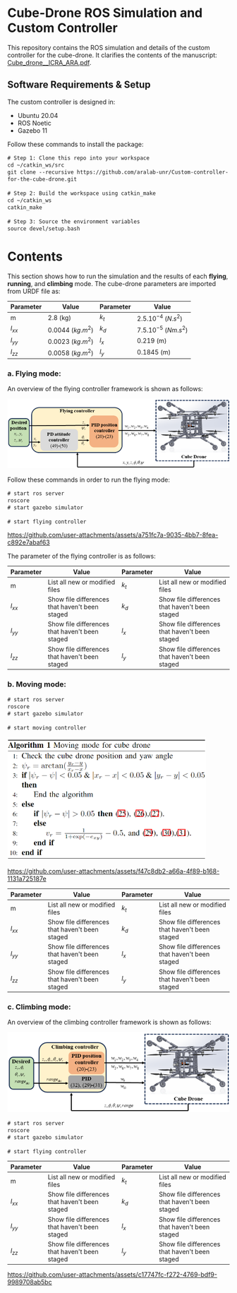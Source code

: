 # Cube-Drone ROS Simulation and Custom Controller

This repository contains the ROS simulation and details of the custom controller for the cube-drone. It clarifies the contents of the manuscript: [Cube_drone__ICRA_ARA.pdf](https://github.com/user-attachments/files/16533043/Cube_drone__ICRA_ARA.pdf).

## Software Requirements & Setup

The custom controller is designed in:

- Ubuntu 20.04
- ROS Noetic
- Gazebo 11

Follow these commands to install the package:

```shell
# Step 1: Clone this repo into your workspace
cd ~/catkin_ws/src
git clone --recursive https://github.com/aralab-unr/Custom-controller-for-the-cube-drone.git

# Step 2: Build the workspace using catkin_make
cd ~/catkin_ws
catkin_make

# Step 3: Source the environment variables
source devel/setup.bash
```
# Contents
This section shows how to run the simulation and the results of each **flying**, **running**, and **climbing** mode. The cube-drone parameters are imported from URDF file as:

| Parameter | Value | Parameter | Value |
| --- | --- | --- | --- 
| m | 2.8 (kg) | $k_t$ | $2.5.10^{-4}$ $(N.s^2)$ |
| $I_{xx}$ | 0.0044 $(kg.m^2)$ | $k_d$ | $7.5.10^{-5}$ $(Nm.s^2)$ |
| $I_{yy}$ | 0.0023 $(kg.m^2)$ | $l_x$ | 0.219 (m) |
| $I_{zz}$ | 0.0058 $(kg.m^2)$ | $l_y$ | 0.1845 (m) |

### a. **Flying mode:**   
An overview of the flying controller framework is shown as follows:
<p align='center'>
    <img src="cubedrone/images/schemecubeflying.png" />
</p>
Follow these commands in order to run the flying mode:

```
# start ros server
roscore
# start gazebo simulator

# start flying controller

```

https://github.com/user-attachments/assets/a751fc7a-9035-4bb7-8fea-c892e7abaf63

The parameter of the flying controller is as follows:

| Parameter | Value | Parameter | Value |
| --- | --- | --- | --- 
| m | List all new or modified files | $k_t$ | List all new or modified files |
| $I_{xx}$ | Show file differences that haven't been staged | $k_d$ | Show file differences that haven't been staged |
| $I_{yy}$ | Show file differences that haven't been staged | $l_x$ | Show file differences that haven't been staged |
| $I_{zz}$ | Show file differences that haven't been staged | $l_y$ | Show file differences that haven't been staged |

### b. **Moving mode:**   

```
# start ros server
roscore
# start gazebo simulator

# start moving controller

```
<p align='left'>
    <img src="cubedrone/images/algorithmcube.png" width="450" />
</p>

https://github.com/user-attachments/assets/f47c8db2-a66a-4f89-b168-1131a725187e

| Parameter | Value | Parameter | Value |
| --- | --- | --- | --- 
| m | List all new or modified files | $k_t$ | List all new or modified files |
| $I_{xx}$ | Show file differences that haven't been staged | $k_d$ | Show file differences that haven't been staged |
| $I_{yy}$ | Show file differences that haven't been staged | $l_x$ | Show file differences that haven't been staged |
| $I_{zz}$ | Show file differences that haven't been staged | $l_y$ | Show file differences that haven't been staged |

### c. **Climbing mode:**   
An overview of the climbing controller framework is shown as follows:
<p align='center'>
    <img src="cubedrone/images/schemecubeclimbing.png" />
</p>

```
# start ros server
roscore
# start gazebo simulator

# start flying controller

```

| Parameter | Value | Parameter | Value |
| --- | --- | --- | --- 
| m | List all new or modified files | $k_t$ | List all new or modified files |
| $I_{xx}$ | Show file differences that haven't been staged | $k_d$ | Show file differences that haven't been staged |
| $I_{yy}$ | Show file differences that haven't been staged | $l_x$ | Show file differences that haven't been staged |
| $I_{zz}$ | Show file differences that haven't been staged | $l_y$ | Show file differences that haven't been staged |


https://github.com/user-attachments/assets/c17747fc-f272-4769-bdf9-9989708ab5bc

